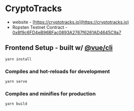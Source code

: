 # CryptoTracks
 * website - [https://cryptotracks.io](https://cryptotracks.io)
 * Ropsten Testnet Contract - [0x8f9c6FD4eB96BFac0893A2767f6261AD4645C9a7](https://ropsten.etherscan.io/address/0x8f9c6FD4eB96BFac0893A2767f6261AD4645C9a7)

## Frontend Setup - built w/ [@vue/cli](https://cli.vuejs.org/config/)
```
yarn install
```

### Compiles and hot-reloads for development
```
yarn serve
```

### Compiles and minifies for production
```
yarn build
```
